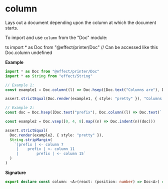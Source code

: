 # column

Lays out a document depending upon the column at which the document starts.

To import and use `column` from the "Doc" module:

ts
import \* as Doc from "@effect/printer/Doc"
// Can be accessed like this
Doc.column
undefined

**Example**

```ts
import * as Doc from "@effect/printer/Doc"
import * as String from "effect/String"

// Example 1:
const example1 = Doc.column((l) => Doc.hsep([Doc.text("Columns are"), Doc.text(`${l}-based`)]))

assert.strictEqual(Doc.render(example1, { style: "pretty" }), "Columns are 0-based")

// Example 2:
const doc = Doc.hsep([Doc.text("prefix"), Doc.column((l) => Doc.text(`| <- column ${l}`))])

const example2 = Doc.vsep([0, 4, 8].map((n) => Doc.indent(n)(doc)))

assert.strictEqual(
  Doc.render(example2, { style: "pretty" }),
  String.stripMargin(
    `|prefix | <- column 7
     |    prefix | <- column 11
     |        prefix | <- column 15`
  )
)
```

**Signature**

```ts
export declare const column: <A>(react: (position: number) => Doc<A>) => Doc<A>
```
